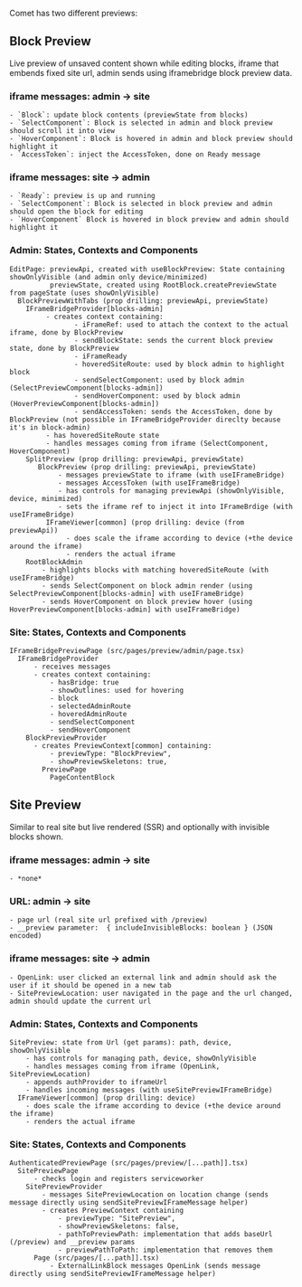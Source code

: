 Comet has two different previews:

## Block Preview

Live preview of unsaved content shown while editing blocks, iframe that embends fixed site url, admin sends using iframebridge block preview data.

### iframe messages: admin -> site

    - `Block`: update block contents (previewState from blocks)
    - `SelectComponent`: Block is selected in admin and block preview should scroll it into view
    - `HoverComponent`: Block is hovered in admin and block preview should highlight it
    - `AccessToken`: inject the AccessToken, done on Ready message

### iframe messages: site -> admin

    - `Ready`: preview is up and running
    - `SelectComponent`: Block is selected in block preview and admin should open the block for editing
    - `HoverComponent` Block is hovered in block preview and admin should highlight it

### Admin: States, Contexts and Components

```
EditPage: previewApi, created with useBlockPreview: State containing showOnlyVisible (and admin only device/minimized)
          previewState, created using RootBlock.createPreviewState from pageState (uses showOnlyVisible)
  BlockPreviewWithTabs (prop drilling: previewApi, previewState)
    IFrameBridgeProvider[blocks-admin]
         - creates context containing:
                - iFrameRef: used to attach the context to the actual iframe, done by BlockPreview
                - sendBlockState: sends the current block preview state, done by BlockPreview
                - iFrameReady
                - hoveredSiteRoute: used by block admin to highlight block
                - sendSelectComponent: used by block admin (SelectPreviewComponent[blocks-admin])
                - sendHoverComponent: used by block admin (HoverPreviewComponent[blocks-admin])
                - sendAccessToken: sends the AccessToken, done by BlockPreview (not possible in IFrameBridgeProvider direclty because it's in block-admin)
         - has hoveredSiteRoute state
         - handles messages coming from iframe (SelectComponent, HoverComponent)
    SplitPreview (prop drilling: previewApi, previewState)
       BlockPreview (prop drilling: previewApi, previewState)
            - messages previewState to iframe (with useIFrameBridge)
            - messages AccessToken (with useIFrameBridge)
            - has controls for managing previewApi (showOnlyVisible, device, minimized)
            - sets the iframe ref to inject it into IFrameBrdige (with useIFrameBridge)
         IFrameViewer[common] (prop drilling: device (from previewApi))
              - does scale the iframe according to device (+the device around the iframe)
              - renders the actual iframe
    RootBlockAdmin
        - highlights blocks with matching hoveredSiteRoute (with useIFrameBridge)
        - sends SelectComponent on block admin render (using SelectPreviewComponent[blocks-admin] with useIFrameBridge)
        - sends HoverComponent on block preview hover (using HoverPreviewComponent[blocks-admin] with useIFrameBridge)

```

### Site: States, Contexts and Components

```
IFrameBridgePreviewPage (src/pages/preview/admin/page.tsx)
  IFrameBridgeProvider
      - receives messages
      - creates context containing:
          - hasBridge: true
          - showOutlines: used for hovering
          - block
          - selectedAdminRoute
          - hoveredAdminRoute
          - sendSelectComponent
          - sendHoverComponent
    BlockPreviewProvider
      - creates PreviewContext[common] containing:
          - previewType: "BlockPreview",
          - showPreviewSkeletons: true,
        PreviewPage
          PageContentBlock
```

## Site Preview

Similar to real site but live rendered (SSR) and optionally with invisible blocks shown.

### iframe messages: admin -> site

    - *none*

### URL: admin -> site

    - page url (real site url prefixed with /preview)
    - __preview parameter:  { includeInvisibleBlocks: boolean } (JSON encoded)

### iframe messages: site -> admin

    - OpenLink: user clicked an external link and admin should ask the user if it should be opened in a new tab
    - SitePreviewLocation: user navigated in the page and the url changed, admin should update the current url

### Admin: States, Contexts and Components

```
SitePreview: state from Url (get params): path, device, showOnlyVisible
    - has controls for managing path, device, showOnlyVisible
    - handles messages coming from iframe (OpenLink, SitePreviewLocation)
    - appends authProvider to iframeUrl
    - handles incoming messages (with useSitePreviewIFrameBridge)
  IFrameViewer[common] (prop drilling: device)
    - does scale the iframe according to device (+the device around the iframe)
    - renders the actual iframe
```

### Site: States, Contexts and Components

```
AuthenticatedPreviewPage (src/pages/preview/[...path]].tsx)
  SitePreviewPage
      - checks login and registers serviceworker
    SitePreviewProvider
        - messages SitePreviewLocation on location change (sends message directly using sendSitePreviewIFrameMessage helper)
        - creates PreviewContext containing
            - previewType: "SitePreview",
            - showPreviewSkeletons: false,
            - pathToPreviewPath: implementation that adds baseUrl (/preview) and __preview params
            - previewPathToPath: implementation that removes them
      Page (src/pages/[...path]].tsx)
          - ExternalLinkBlock messages OpenLink (sends message directly using sendSitePreviewIFrameMessage helper)
```
